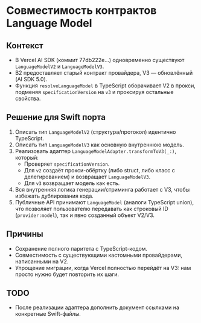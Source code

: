 # Совместимость контрактов Language Model

## Контекст
- В Vercel AI SDK (коммит 77db222e…) одновременно существуют `LanguageModelV2` и `LanguageModelV3`.
- В2 предоставляет старый контракт провайдера, V3 — обновлённый (AI SDK 5.0).
- Функция `resolveLanguageModel` в TypeScript оборачивает V2 в прокси, подменяя `specificationVersion` на `v3` и проксируя остальные свойства.

## Решение для Swift порта
1. Описать тип `LanguageModelV2` (структура/протокол) идентично TypeScript.
2. Описать тип `LanguageModelV3` как основную внутреннюю модель.
3. Реализовать адаптер `LanguageModelAdapter.transformToV3(_:)`, который:
   - Проверяет `specificationVersion`.
   - Для `v2` создаёт прокси-обёртку (либо struct, либо класс с делегированием) и возвращает `LanguageModelV3`.
   - Для `v3` возвращает модель как есть.
4. Вся внутренняя логика генерации/стриминга работает с V3, чтобы избежать дублирования кода.
5. Публичные API принимают `LanguageModel` (аналоги TypeScript union), что позволяет пользователю передавать как строковый ID (`provider:model`), так и явно созданный объект V2/V3.

## Причины
- Сохранение полного паритета с TypeScript-кодом.
- Совместимость с существующими кастомными провайдерами, написанными на V2.
- Упрощение миграции, когда Vercel полностью перейдёт на V3: нам просто нужно будет повторить их шаги.

## TODO
- После реализации адаптера дополнить документ ссылками на конкретные Swift-файлы.
